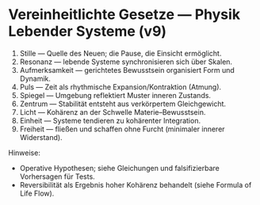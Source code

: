# Vereinheitlichte Gesetze — Physik Lebender Systeme (v9)

1. Stille — Quelle des Neuen; die Pause, die Einsicht ermöglicht.
2. Resonanz — lebende Systeme synchronisieren sich über Skalen.
3. Aufmerksamkeit — gerichtetes Bewusstsein organisiert Form und Dynamik.
4. Puls — Zeit als rhythmische Expansion/Kontraktion (Atmung).
5. Spiegel — Umgebung reflektiert Muster inneren Zustands.
6. Zentrum — Stabilität entsteht aus verkörpertem Gleichgewicht.
7. Licht — Kohärenz an der Schwelle Materie–Bewusstsein.
8. Einheit — Systeme tendieren zu kohärenter Integration.
9. Freiheit — fließen und schaffen ohne Furcht (minimaler innerer Widerstand).

Hinweise:
- Operative Hypothesen; siehe Gleichungen und falsifizierbare Vorhersagen für Tests.
- Reversibilität als Ergebnis hoher Kohärenz behandelt (siehe Formula of Life Flow).
